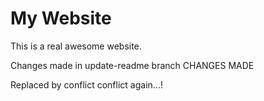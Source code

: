 # My Website

This is a real awesome website. 


Changes made in update-readme branch CHANGES MADE


Replaced by conflict conflict again...!
